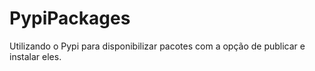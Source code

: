 # PypiPackages

Utilizando o Pypi para disponibilizar pacotes com a opção de publicar e instalar eles.
